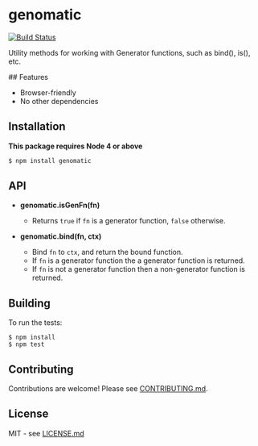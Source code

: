 # genomatic

[![Build Status](https://secure.travis-ci.org/hiddentao/genomatic.png)](http://travis-ci.org/hiddentao/genomatic)

Utility methods for working with Generator functions, such as bind(), is(), etc.

## Features

* Browser-friendly
* No other dependencies

## Installation

**This package requires Node 4 or above**

```bash
$ npm install genomatic
```

## API

* **genomatic.isGenFn(fn)**
  * Returns `true` if `fn` is a generator function, `false` otherwise.

* **genomatic.bind(fn, ctx)**
  * Bind `fn` to `ctx`, and return the bound function.
  * If `fn` is a generator function the a generator function is returned.
  * If `fn` is not a generator function then a non-generator function is returned.

## Building

To run the tests:

    $ npm install
    $ npm test

## Contributing

Contributions are welcome! Please see [CONTRIBUTING.md](https://github.com/hiddentao/genomatic/blob/master/CONTRIBUTING.md).

## License

MIT - see [LICENSE.md](https://github.com/hiddentao/genomatic/blob/master/LICENSE.md)

